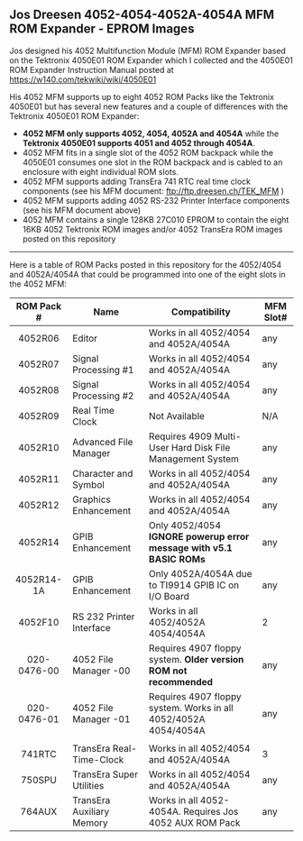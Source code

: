Jos Dreesen 4052-4054-4052A-4054A MFM ROM Expander - EPROM Images
------
Jos designed his 4052 Multifunction Module (MFM) ROM Expander based on the Tektronix 4050E01 ROM Expander which I collected and the 4050E01 ROM Expander Instruction Manual posted at https://w140.com/tekwiki/wiki/4050E01

His 4052 MFM supports up to eight 4052 ROM Packs like the Tektronix 4050E01 but has several new features and a couple of differences with the Tektronix 4050E01 ROM Expander:
* __4052 MFM only supports 4052, 4054, 4052A and 4054A__ while the __Tektronix 4050E01 supports 4051 and 4052 through 4054A__.
* 4052 MFM fits in a single slot of the 4052 ROM backpack while the 4050E01 consumes one slot in the ROM backpack and is cabled to an enclosure with eight individual ROM slots.
* 4052 MFM supports adding TransEra 741 RTC real time clock components (see his MFM document: ftp://ftp.dreesen.ch/TEK_MFM )
* 4052 MFM supports adding 4052 RS-232 Printer Interface components (see his MFM document above)
* 4052 MFM contains a single 128KB 27C010 EPROM to contain the eight 16KB 4052 Tektronix ROM images and/or 4052 TransEra ROM images posted on this repository

-------
Here is a table of ROM Packs posted in this repository for the 4052/4054 and 4052A/4054A that could be programmed into one of the eight slots in the 4052 MFM:

| ROM Pack # | Name   | Compatibility | MFM Slot# |
|:----------:|----------|----------|-----|
| 4052R06    | Editor   | Works in all 4052/4054 and 4052A/4054A | any |
| 4052R07    | Signal Processing #1 | Works in all 4052/4054 and 4052A/4054A | any |
| 4052R08    | Signal Processing #2 | Works in all 4052/4054 and 4052A/4054A | any |
| 4052R09    | Real Time Clock      | Not Available | N/A |
| 4052R10    | Advanced File Manager | Requires 4909 Multi-User Hard Disk File Management System | any |
| 4052R11    | Character and Symbol  | Works in all 4052/4054 and 4052A/4054A | any |
| 4052R12    | Graphics Enhancement  | Works in all 4052/4054 and 4052A/4054A | any |
| 4052R14    | GPIB Enhancement      | Only 4052/4054 __IGNORE powerup error message with v5.1 BASIC ROMs__ | any |
| 4052R14-1A | GPIB Enhancement      | Only 4052A/4054A due to TI9914 GPIB IC on I/O Board | any |
| 4052F10    | RS 232 Printer Interface | Works in all 4052/4052A 4054/4054A | 2|
| 020-0476-00 | 4052 File Manager -00     | Requires 4907 floppy system.  __Older version ROM not recommended__ | any |
| 020-0476-01 | 4052 File Manager -01     | Requires 4907 floppy system.  Works in all 4052/4052A 4054/4054A    | any |
|  |  |  |  |
| 741RTC | TransEra Real-Time-Clock | Works in all 4052/4054 and 4052A/4054A | 3 |
| 750SPU | TransEra Super Utilities | Works in all 4052/4054 and 4052A/4054A | any |
| 764AUX | TransEra Auxiliary Memory | Works in all 4052-4054A. Requires Jos 4052 AUX ROM Pack | any |

